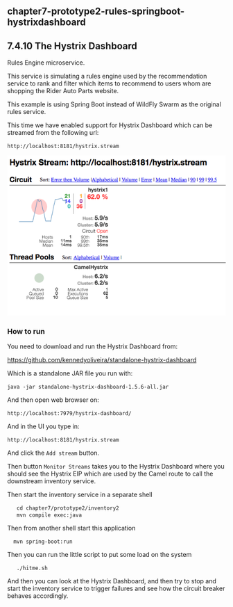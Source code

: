 chapter7-prototype2-rules-springboot-hystrixdashboard
-----------------------------------------------------

## 7.4.10 The Hystrix Dashboard

Rules Engine microservice.

This service is simulating a rules engine used by the recommendation service to rank
and filter which items to recommend to users whom are shopping the Rider Auto Parts website.

This example is using Spring Boot instead of WildFly Swarm as the original rules service.

This time we have enabled support for Hystrix Dashboard which can be streamed from the following url:

    http://localhost:8181/hystrix.stream

![Hystrix Dashboard](img/dashboard.png)

### How to run

You need to download and run the Hystrix Dashboard from:

  https://github.com/kennedyoliveira/standalone-hystrix-dashboard
   
Which is a standalone JAR file you run with:
   
    java -jar standalone-hystrix-dashboard-1.5.6-all.jar
   
And then open web browser on:
   
    http://localhost:7979/hystrix-dashboard/
   
And in the UI you type in:
   
    http://localhost:8181/hystrix.stream
      
And click the `Add stream` button. 

Then button `Monitor Streams` takes you to the Hystrix Dashboard where you should see the Hystrix EIP
       which are used by the Camel route to call the downstream inventory service.
       
Then start the inventory service in a separate shell
       
       cd chapter7/prototype2/inventory2
       mvn compile exec:java
       
Then from another shell start this application

      mvn spring-boot:run 

Then you can run the little script to put some load on the system
       
       ./hitme.sh
       
And then you can look at the Hystrix Dashboard, and then try to stop and start the inventory service
       to trigger failures and see how the circuit breaker behaves accordingly.



